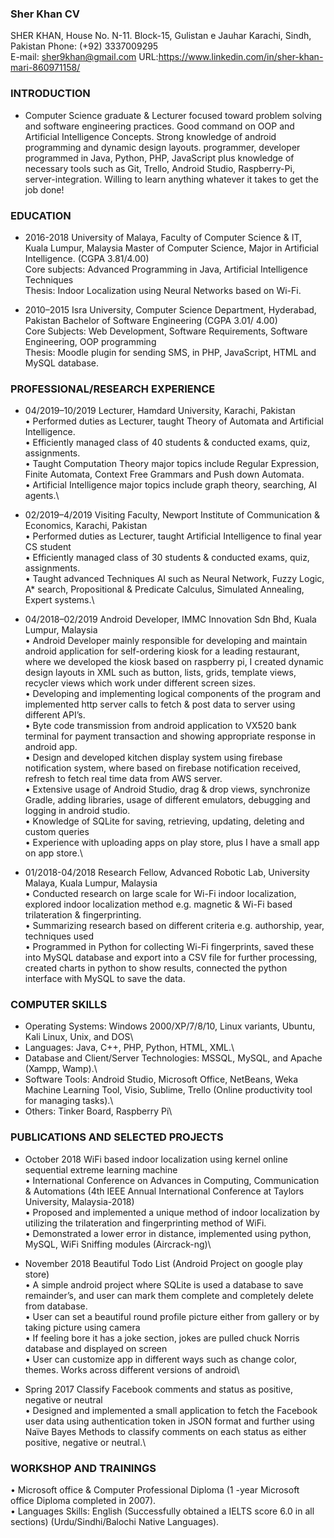 ### Sher Khan CV
SHER KHAN, 
House No. N-11. Block-15, Gulistan e Jauhar
 Karachi, Sindh, Pakistan 	Phone: (+92) 3337009295 	         
	E-mail: sher9khan@gmail.com
URL:https://www.linkedin.com/in/sher-khan-mari-860971158/

### INTRODUCTION
- Computer Science graduate & Lecturer focused toward problem solving and software engineering practices. Good command on OOP and Artificial Intelligence Concepts. Strong knowledge of android programming and dynamic design layouts. programmer, developer programmed in Java, Python, PHP, JavaScript plus knowledge of
necessary tools such as Git, Trello, Android Studio, Raspberry-Pi, server-integration. Willing to learn anything whatever it takes to get the job done!

### EDUCATION
- 2016-2018	University of Malaya, Faculty of Computer Science & IT, Kuala Lumpur, Malaysia
	Master of Computer Science, Major in Artificial Intelligence. (CGPA 3.81/4.00)\
	Core subjects:
					Advanced Programming in Java, Artificial Intelligence Techniques\
	Thesis: Indoor Localization using Neural Networks based on Wi-Fi.

- 2010–2015	Isra University, Computer Science Department, Hyderabad, Pakistan 
	Bachelor of Software Engineering (CGPA 3.01/ 4.00)\
	Core Subjects:
			Web Development, Software Requirements, Software Engineering, OOP programming\
	Thesis: Moodle plugin for sending SMS, in PHP, JavaScript, HTML and MySQL database.

### PROFESSIONAL/RESEARCH EXPERIENCE
- 04/2019–10/2019	 Lecturer, Hamdard University, Karachi, Pakistan\
•	Performed duties as Lecturer, taught Theory of Automata and Artificial Intelligence.\
•	Efficiently managed class of 40 students & conducted exams, quiz, assignments.\
•	Taught Computation Theory major topics include Regular Expression, Finite Automata, Context Free Grammars and Push down Automata.\
•	Artificial Intelligence major topics include graph theory, searching, AI agents.\

- 02/2019–4/2019	 Visiting Faculty, Newport Institute of Communication & Economics, Karachi, Pakistan\
•	Performed duties as Lecturer, taught Artificial Intelligence to final year CS student\
•	Efficiently managed class of 30 students & conducted exams, quiz, assignments.\
•	Taught advanced Techniques AI such as Neural Network, Fuzzy Logic, A* search, Propositional & Predicate Calculus, Simulated Annealing, Expert systems.\

- 04/2018–02/2019	 Android Developer, IMMC Innovation Sdn Bhd, Kuala Lumpur, Malaysia\
•	Android Developer mainly responsible for developing and maintain android application for self-ordering kiosk for a leading restaurant, where we developed the kiosk based on raspberry pi, I created dynamic design layouts in XML such as button, lists, grids, template views, recycler views which work under different screen sizes.\
•	Developing and implementing logical components of the program and implemented http server calls to fetch & post data to server using different API’s.\
•	Byte code transmission from android application to VX520 bank terminal for payment transaction and showing appropriate response in android app.\
•	Design and developed kitchen display system using firebase notification system, where based on firebase notification received, refresh to fetch real time data from AWS server.\
•	Extensive usage of Android Studio, drag & drop views, synchronize Gradle, adding libraries, usage of different emulators, debugging and logging in android studio.\
•	Knowledge of SQLite for saving, retrieving, updating, deleting and custom queries\
•	Experience with uploading apps on play store, plus I have a small app on app store.\

- 01/2018-04/2018	 Research Fellow, Advanced Robotic Lab, University Malaya, Kuala Lumpur, Malaysia\
•	Conducted research on large scale for Wi-Fi indoor localization, explored indoor localization method e.g. magnetic & Wi-Fi based trilateration & fingerprinting.\
•	Summarizing research based on different criteria e.g. authorship, year, techniques used\
•	Programmed in Python for collecting Wi-Fi fingerprints, saved these into MySQL database and export into a CSV file for further processing, created charts in python to show results, connected the python interface with MySQL to save the data.

### COMPUTER SKILLS
- Operating Systems: Windows 2000/XP/7/8/10, Linux variants, Ubuntu, Kali Linux, Unix, and DOS\
- Languages: Java, C++, PHP, Python, HTML, XML.\
- Database and Client/Server Technologies:   MSSQL, MySQL, and Apache (Xampp, Wamp).\ 
- Software Tools:  Android Studio, Microsoft Office, NetBeans, Weka Machine Learning Tool, Visio, Sublime, Trello (Online productivity tool for managing tasks).\
- Others:  Tinker Board, Raspberry Pi\

### PUBLICATIONS AND SELECTED PROJECTS 
- October 2018	WiFi based indoor localization using kernel online sequential extreme learning machine\
•	International Conference on Advances in Computing, Communication & Automations (4th IEEE Annual International Conference at Taylors University, Malaysia-2018)\
•	Proposed and implemented a unique method of indoor localization by utilizing the trilateration and fingerprinting method of WiFi.\
•	Demonstrated a lower error in distance, implemented using python, MySQL, WiFi Sniffing modules (Aircrack-ng)\

- November 2018	Beautiful Todo List (Android Project on google play store)\
•	A simple android project where SQLite is used a database to save remainder’s, and user can mark them complete and completely delete from database.\
•	User can set a beautiful round profile picture either from gallery or by taking picture using camera\
•	If feeling bore it has a joke section, jokes are pulled chuck Norris database and displayed on screen\
•	User can customize app in different ways such as change color, themes. Works across different versions of android\

- Spring 2017	Classify Facebook comments and status as positive, negative or neutral\
•	Designed and implemented a small application to fetch the Facebook user data using authentication token in JSON format and further using Naïve Bayes Methods to classify comments on each status as either positive, negative or neutral.\
### WORKSHOP AND TRAININGS
•	Microsoft office & Computer Professional Diploma (1 -year Microsoft office Diploma completed in 2007).\
•	Languages Skills: English (Successfully obtained a IELTS score 6.0 in all sections) (Urdu/Sindhi/Balochi Native Languages).
